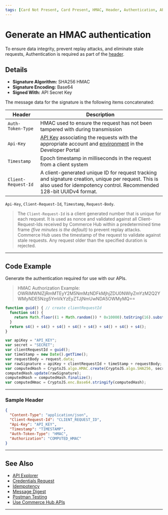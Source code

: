 ```yaml
---
tags: [Card Not Present, Card Present, HMAC, Header, Authentication, API Reference]
---
```


# Generate an HMAC authentication

To ensure data integrity, prevent replay attacks, and eliminate stale requests, Authentication is required as part of the [header](?path=docs/Resources/API-Documents/Use-Our-APIs.md).

## Details

- **Signature Algorithm:** SHA256 HMAC
- **Signature Encoding:** Base64
- **Signed With:** API Secret Key

The message data for the signature is the following items concatenated:

| Header | Description |
| ----- | ----- |
| `Auth-Token-Type` | HMAC used to ensure the request has not been tampered with during transmission |
| `Api-Key` | [API Key](?path=docs/Resources/Guides/Dev-Studio/Key-Management.md) associating the requests with the appropriate account and [environment](?path=docs/Resources/API-Documents/Use-Our-APIs.md) in the Developer Portal |
| `Timestamp` | Epoch timestamp in milliseconds in the request from a client system
| `Client-Request-Id` | A client-generated unique ID for request tracking and signature creation, unique per request. This is also used for idempotency control. Recommended 128-bit UUIDv4 format. |


`Api-Key`, `Client-Request-Id`, `Timestamp`, `Request-Body`.

<!-- theme: info -->
> The `Client-Request-Id` is a client generated number that is unique for each request. It is used as nonce and validated against all Client-Request-Ids received by Commerce Hub within a predetermined time frame *(five minutes is the default)* to prevent replay attacks. Commerce Hub uses the timestamp of the request to validate against stale requests. Any request older than the specified duration is rejected.

---

## Code Example

Generate the authentication required for use with our APIs.

<!-- theme: example -->
> HMAC Authorization Example: OWRiMWNlZjRmMTEyY2M5NmMzNDFkMjhjZDU0NWIyZmYzM2Q2YWMyNDE5Nzg5YmVkYzEyZTJjNmUwNDA5OWMyMQ==

```javascript
function guid() { // create clientRequestId
  function s4() {
    return Math.floor((1 + Math.random()) * 0x10000).toString(16).substring(1);
  }
  return s4() + s4() + s4() + s4() + s4() + s4() + s4() + s4();
}

var apiKey = "API_KEY";
var secret = "SECRET";
var clientRequestId = guid();
var timeStamp = new Date().getTime();
var requestBody = request.data;
var rawSignature = apiKey + clientRequestId + timeStamp + requestBody;
var computedHash = CryptoJS.algo.HMAC.create(CryptoJS.algo.SHA256, secret.toString());
computedHash.update(rawSignature);
computedHash = computedHash.finalize();
var computedHmac = CryptoJS.enc.Base64.stringify(computedHash);
```

---

### Sample Header

```json
{
  "Content-Type": "application/json",
  "Client-Request-Id": "CLIENT_REQUEST_ID",
  "Api-Key": "API_KEY",
  "Timestamp": "TIMESTAMP",
  "Auth-Token-Type": "HMAC",
  "Authorization": "COMPUTED_HMAC"
}
```

---

## See Also

- [API Explorer](../api/?type=post&path=/payments/v1/charges)
- [Credentials Request](?path=docs/Resources/API-Documents/Security/Credentials.md)
- [Idempotency](?path=docs/Resources/Guides/Idempotency.md)
- [Message Digest](?path=docs/Resources/API-Documents/Message-Digest.md)
- [Postman Testing](?path=docs/Resources/Guides/Testing/Postman-Testing.md)
- [Use Commerce Hub APIs](?path=docs/Resources/API-Documents/Use-Our-APIs.md)

---
